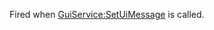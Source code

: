 Fired when [GuiService:SetUiMessage](https://developer.roblox.com/en-us/api-reference/function/GuiService/SetUiMessage) is called.